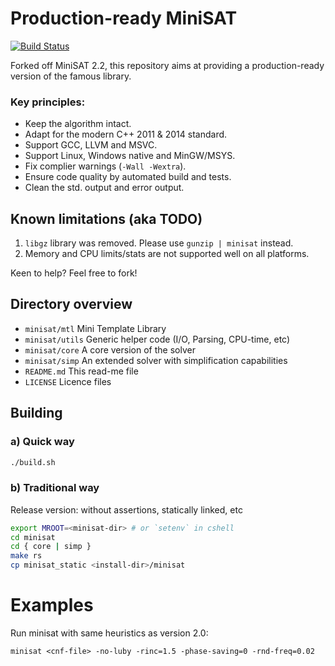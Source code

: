 Production-ready MiniSAT
========================

[![Build Status](https://travis-ci.org/master-keying/minisat.svg?branch=master)](https://travis-ci.org/master-keying/minisat)

Forked off MiniSAT 2.2, this repository aims at providing
a production-ready version of the famous library.

### Key principles:
- Keep the algorithm intact.
- Adapt for the modern C++ 2011 & 2014 standard.
- Support GCC, LLVM and MSVC.
- Support Linux, Windows native and MinGW/MSYS.
- Fix complier warnings (`-Wall -Wextra`).
- Ensure code quality by automated build and tests.
- Clean the std. output and error output.



Known limitations (aka TODO)
----------------------------

1. `libgz` library was removed. Please use `gunzip | minisat` instead.
2. Memory and CPU limits/stats are not supported well on all platforms.

Keen to help? Feel free to fork!



Directory overview
------------------

- `minisat/mtl`     Mini Template Library
- `minisat/utils`   Generic helper code (I/O, Parsing, CPU-time, etc)
- `minisat/core`    A core version of the solver
- `minisat/simp`    An extended solver with simplification capabilities
- `README.md`       This read-me file
- `LICENSE`         Licence files



Building
--------

### a) Quick way
```bash
./build.sh
```


### b) Traditional way

Release version: without assertions, statically linked, etc

```bash
export MROOT=<minisat-dir> # or `setenv` in cshell
cd minisat
cd { core | simp }
make rs
cp minisat_static <install-dir>/minisat
```



Examples
========

Run minisat with same heuristics as version 2.0:

```minisat <cnf-file> -no-luby -rinc=1.5 -phase-saving=0 -rnd-freq=0.02```
